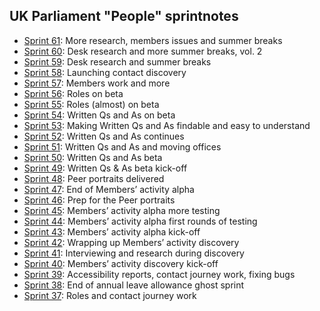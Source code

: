 ## UK Parliament "People" sprintnotes

* [Sprint 61](25): More research, members issues and summer breaks
* [Sprint 60](24): Desk research and more summer breaks, vol. 2
* [Sprint 59](23): Desk research and summer breaks
* [Sprint 58](22): Launching contact discovery
* [Sprint 57](21): Members work and more
* [Sprint 56](20): Roles on beta
* [Sprint 55](19): Roles (almost) on beta
* [Sprint 54](18): Written Qs and As on beta
* [Sprint 53](17): Making Written Qs and As findable and easy to understand
* [Sprint 52](16): Written Qs and As continues
* [Sprint 51](15): Written Qs and As and moving offices
* [Sprint 50](14): Written Qs and As beta
* [Sprint 49](13): Written Qs & As beta kick-off
* [Sprint 48](12): Peer portraits delivered
* [Sprint 47](11): End of Members’ activity alpha
* [Sprint 46](10): Prep for the Peer portraits
* [Sprint 45](9): Members’ activity alpha more testing
* [Sprint 44](8): Members’ activity alpha first rounds of testing
* [Sprint 43](7): Members’ activity alpha kick-off
* [Sprint 42](6): Wrapping up Members’ activity discovery
* [Sprint 41](5): Interviewing and research during discovery
* [Sprint 40](4): Members’ activity discovery kick-off
* [Sprint 39](3): Accessibility reports, contact journey work, fixing bugs
* [Sprint 38](2): End of annual leave allowance ghost sprint
* [Sprint 37](1): Roles and contact journey work
